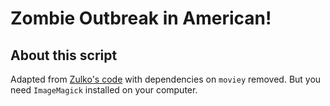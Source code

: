 # Zombie Outbreak in American!

## About this script

Adapted from [Zulko's code](https://gist.github.com/Zulko/6aa898d22e74aa9dafc3) with dependencies on ```moviey``` removed. But you need ```ImageMagick``` installed on your computer.

